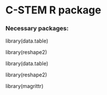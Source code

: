 # C-STEM R package


### Necessary packages:
library(data.table)

library(reshape2)

library(data.table)

library(reshape2)

library(magrittr)
